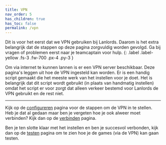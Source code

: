 ```yaml
---
title: VPN
nav_order: 5
has_children: true
has_toc: false
permalink: /vpn
---
```


Dit is voor het eerst dat we VPN gebruiken bij Lanlords. Daarom is het extra
belangrijk dat de stappen op deze pagina zorgvuldig worden gevolgd. Ga bij
vragen of problemen eerst naar je teamcaptain voor hulp.
{: .label .label-yellow .fs-3 .fw-700 .px-4 .py-3	}

Om via internet te kunnen lannen is er een VPN server beschikbaar. Deze pagina's
leggen uit hoe de VPN ingesteld kan worden. Er is een handig script gemaakt die
het meeste werk van het instellen voor je doet. Het is belangrijk dat dit script
wordt gebruikt (in plaats van handmatig instellen) omdat het script er voor
zorgt dat alleen verkeer bestemd voor Lanlords de VPN gebruikt en de rest niet.

---

Kijk op de [configureren](/vpn/configureren) pagina voor de stappen om de VPN in te
stellen. Heb je dat al gedaan maar ben je vergeten hoe je ook alweer moet
verbinden? Kijk dan op de [verbinden](/vpn/verbinden) pagina.

Ben je ten slotte klaar met het instellen en ben je succesvol verbonden, kijk
dan op de [testen](/vpn/testen) pagina om te zien hoe je de games (via de VPN) kan
gaan testen.
